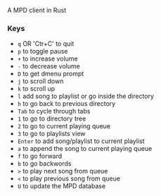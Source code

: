 A MPD client in Rust

### Keys
- `q` OR 'Ctr+C' to quit
- `p` to toggle pause
- `+` to increase volume
- `-` to decrease volume
- `D` to get dmenu prompt
- `j` to scroll down
- `k` to scroll up
- `l` add song to playlist or go inside the directory
- `h` to go back to previous directory
- `Tab` to cycle through tabs
- `1` to go to directory tree
- `2` to go to current playing queue
- `3` to go to playlists view
- `Enter` to add song/playlist to current playlist
- `a` to append the song to current playing queue
- `f` to go forward
- `b` to go backwords
- `>` to play next song from queue
- `<` to play previous song from queue
- `U` to update the MPD database

